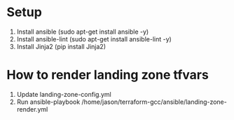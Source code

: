 # Setup
1. Install ansible (sudo apt-get install ansible -y)
2. Install ansible-lint (sudo apt-get install ansible-lint -y)
3. Install Jinja2 (pip install Jinja2)

# How to render landing zone tfvars
1. Update landing-zone-config.yml
2. Run ansible-playbook /home/jason/terraform-gcc/ansible/landing-zone-render.yml